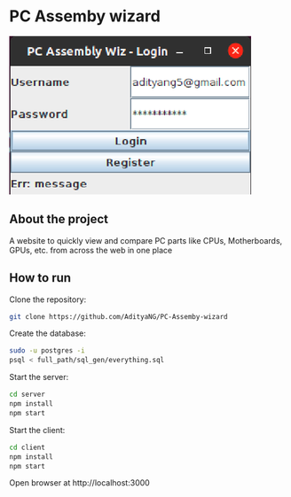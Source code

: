 # PC Assemby wizard

<img src="media/java_login.png">

## About the project

A website to quickly view and compare PC parts like CPUs, Motherboards, GPUs, etc. from across the web in one place

## How to run

Clone the repository:

```bash
git clone https://github.com/AdityaNG/PC-Assemby-wizard
```

Create the database:

```bash
sudo -u postgres -i
psql < full_path/sql_gen/everything.sql
```

Start the server:

```bash
cd server
npm install
npm start
```

Start the client:

```bash
cd client
npm install
npm start
```

Open browser at http://localhost:3000